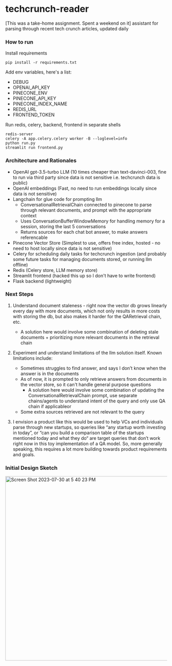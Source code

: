 # techcrunch-reader 

[This was a take-home assignment. Spent a weekend on it] assistant for parsing through recent tech crunch articles, updated daily

### How to run

Install requirements

```
pip install -r requirements.txt
```

Add env variables, here's a list:

- DEBUG
- OPENAI_API_KEY
- PINECONE_ENV
- PINECONE_API_KEY
- PINECONE_INDEX_NAME
- REDIS_URL
- FRONTEND_TOKEN

Run redis, celery, backend, frontend in separate shells

```
redis-server
celery -A app.celery.celery worker -B --loglevel=info
python run.py
streamlit run frontend.py
```

### Architecture and Rationales

- OpenAI gpt-3.5-turbo LLM (10 times cheaper than text-davinci-003, fine to run via third party since data is not sensitive i.e. techcrunch data is public)
- OpenAI embeddings (Fast, no need to run embeddings locally since data is not sensitive)
- Langchain for glue code for prompting llm
  - ConversationalRetrievalChain connected to pinecone to parse through relevant documents, and prompt with the appropriate context
  - Uses ConversationBufferWindowMemory for handling memory for a session, storing the last 5 conversations
  - Returns sources for each chat bot answer, to make answers referencable
- Pinecone Vector Store (Simplest to use, offers free index, hosted - no need to host locally since data is not sensitive)
- Celery for scheduling daily tasks for techcrunch ingestion (and probably some future tasks for managing documents stored, or running llm offline)
- Redis (Celery store, LLM memory store)
- Streamlit frontend (hacked this up so I don't have to write frontend)
- Flask backend (lightweight)

### Next Steps

1. Understand document staleness - right now the vector db grows linearly every day with more documents, which not only results in more costs with storing the db, but also makes it harder for the QARetrieval chain, etc.

   - A solution here would involve some combination of deleting stale documents + prioritizing more relevant documents in the retrieval chain

2. Experiment and understand limitations of the llm solution itself. Known limitations include:

   - Sometimes struggles to find answer, and says I don’t know when the answer is in the documents
   - As of now, it is prompted to only retrieve answers from documents in the vector store, so it can't handle general purpose questions
     - A solution here would involve some combination of updating the ConversationalRetrievalChain prompt, use separate chains/agents to understand intent of the query and only use QA chain if applicableor
   - Some extra sources retrieved are not relevant to the query

3. I envision a product like this would be used to help VCs and individuals parse through new startups, so queries like “any startup worth investing in today”, or “can you build a comparison table of the startups mentioned today and what they do“ are target queries that don’t work right now in this toy implementation of a QA model. So, more generally speaking, this requires a lot more building towards product requirements and goals.

### Initial Design Sketch

<img width="574" alt="Screen Shot 2023-07-30 at 5 40 23 PM" src="https://github.com/tareshsethi/techcrunch-reader/assets/36555549/cbb02a15-e296-4172-802a-51b1505f17a6">
